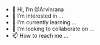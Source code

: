 - 👋 Hi, I’m @Arvinrana
- 👀 I’m interested in ...
- 🌱 I’m currently learning ...
- 💞️ I’m looking to collaborate on ...
- 📫 How to reach me ...

<!---
Arvinrana/Arvinrana is a ✨ special ✨ repository because its `README.md` (this file) appears on your GitHub profile.
You can click the Preview link to take a look at your changes.
--->
